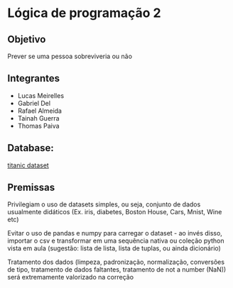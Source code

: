 # Lógica de programação 2

## Objetivo
Prever se uma pessoa sobreviveria ou não

## Integrantes
* Lucas Meirelles
* Gabriel Del
* Rafael Almeida
* Tainah Guerra
* Thomas Paiva

## Database:
[titanic dataset](https://www.kaggle.com/datasets/yasserh/titanic-dataset)


## Premissas
Privilegiam o uso de datasets simples, ou seja, conjunto de dados usualmente didáticos (Ex. iris, diabetes, Boston House, Cars, Mnist, Wine etc)

Evitar o uso de pandas e numpy para carregar o dataset - ao invés disso, importar o csv e transformar em uma sequência nativa ou coleção python vista em aula (sugestão: lista de lista, lista de tuplas, ou ainda dicionário)

Tratamento dos dados (limpeza, padronização, normalização, conversões de tipo, tratamento de dados faltantes, tratamento de not a number (NaN)) será extremamente valorizado na correção
